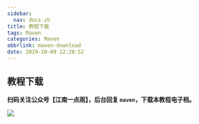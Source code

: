 ```yaml
---
sidebar:
  nav: docs-zh
title: 教程下载
tags: Maven
categories: Maven
abbrlink: maven-download
date: 2019-10-09 22:28:52
---
```


## 教程下载

**扫码关注公众号【江南一点雨】，后台回复 `maven`，下载本教程电子档。**

![](http://www.javaboy.org/images/sb/javaboy.jpg)